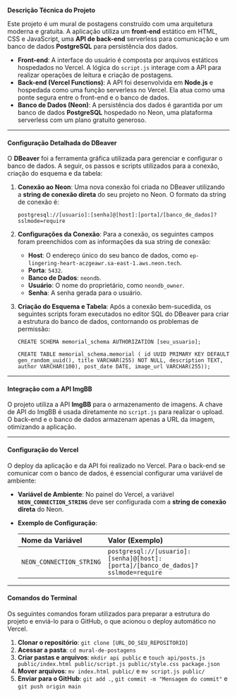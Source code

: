 **Descrição Técnica do Projeto**

Este projeto é um mural de postagens construído com uma arquitetura moderna e gratuita. A aplicação utiliza um **front-end** estático em HTML, CSS e JavaScript, uma **API de back-end** serverless para comunicação e um banco de dados **PostgreSQL** para persistência dos dados.

* **Front-end**: A interface do usuário é composta por arquivos estáticos hospedados no Vercel. A lógica do `script.js` interage com a API para realizar operações de leitura e criação de postagens.
* **Back-end (Vercel Functions)**: A API foi desenvolvida em **Node.js** e hospedada como uma função serverless no Vercel. Ela atua como uma ponte segura entre o front-end e o banco de dados.
* **Banco de Dados (Neon)**: A persistência dos dados é garantida por um banco de dados **PostgreSQL** hospedado no Neon, uma plataforma serverless com um plano gratuito generoso.

---

#### **Configuração Detalhada do DBeaver**

O **DBeaver** foi a ferramenta gráfica utilizada para gerenciar e configurar o banco de dados. A seguir, os passos e scripts utilizados para a conexão, criação do esquema e da tabela:

1.  **Conexão ao Neon**: Uma nova conexão foi criada no DBeaver utilizando a **string de conexão direta** do seu projeto no Neon. O formato da string de conexão é:

    `postgresql://[usuario]:[senha]@[host]:[porta]/[banco_de_dados]?sslmode=require`

2.  **Configurações da Conexão**: Para a conexão, os seguintes campos foram preenchidos com as informações da sua string de conexão:
    * **Host**: O endereço único do seu banco de dados, como `ep-lingering-heart-aczgeawr.sa-east-1.aws.neon.tech`.
    * **Porta**: `5432`.
    * **Banco de Dados**: `neondb`.
    * **Usuário**: O nome do proprietário, como `neondb_owner`.
    * **Senha**: A senha gerada para o usuário.

3.  **Criação do Esquema e Tabela**: Após a conexão bem-sucedida, os seguintes scripts foram executados no editor SQL do DBeaver para criar a estrutura do banco de dados, contornando os problemas de permissão:

    `CREATE SCHEMA memorial_schema AUTHORIZATION [seu_usuario];`

    `CREATE TABLE memorial_schema.memorial ( id UUID PRIMARY KEY DEFAULT gen_random_uuid(), title VARCHAR(255) NOT NULL, description TEXT, author VARCHAR(100), post_date DATE, image_url VARCHAR(255));`

---

#### **Integração com a API ImgBB**

O projeto utiliza a API **ImgBB** para o armazenamento de imagens. A chave de API do ImgBB é usada diretamente no `script.js` para realizar o upload. O back-end e o banco de dados armazenam apenas a URL da imagem, otimizando a aplicação.

---

#### **Configuração do Vercel**

O deploy da aplicação e da API foi realizado no Vercel. Para o back-end se comunicar com o banco de dados, é essencial configurar uma variável de ambiente:

* **Variável de Ambiente**: No painel do Vercel, a variável **`NEON_CONNECTION_STRING`** deve ser configurada com a **string de conexão direta** do Neon.

* **Exemplo de Configuração**:

    | Nome da Variável | Valor (Exemplo) |
    | :--- | :--- |
    | `NEON_CONNECTION_STRING` | `postgresql://[usuario]:[senha]@[host]:[porta]/[banco_de_dados]?sslmode=require` |

---

#### **Comandos do Terminal**

Os seguintes comandos foram utilizados para preparar a estrutura do projeto e enviá-lo para o GitHub, o que acionou o deploy automático no Vercel.

1.  **Clonar o repositório**: `git clone [URL_DO_SEU_REPOSITORIO]`
2.  **Acessar a pasta**: `cd mural-de-postagens`
3.  **Criar pastas e arquivos**: `mkdir api public` e `touch api/posts.js public/index.html public/script.js public/style.css package.json`
4.  **Mover arquivos**: `mv index.html public/` e `mv script.js public/`
5.  **Enviar para o GitHub**: `git add .`, `git commit -m "Mensagem do commit"` e `git push origin main`